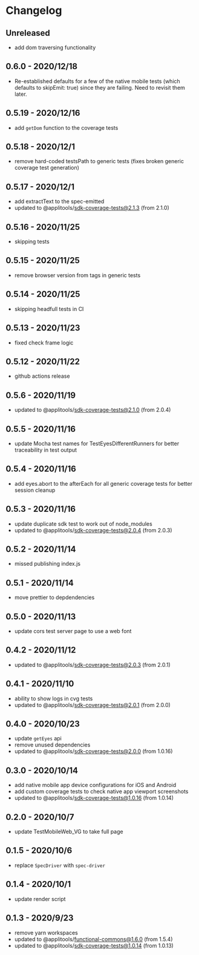 # Changelog

## Unreleased

- add dom traversing functionality

## 0.6.0 - 2020/12/18

- Re-established defaults for a few of the native mobile tests (which defaults to skipEmit: true) since they are failing. Need to revisit them later.

## 0.5.19 - 2020/12/16

- add `getDom` function to the coverage tests

## 0.5.18 - 2020/12/1

- remove hard-coded testsPath to generic tests (fixes broken generic coverage test generation)

## 0.5.17 - 2020/12/1

- add extractText to the spec-emitted
- updated to @applitools/sdk-coverage-tests@2.1.3 (from 2.1.0)

## 0.5.16 - 2020/11/25

- skipping tests

## 0.5.15 - 2020/11/25

- remove browser version from tags in generic tests

## 0.5.14 - 2020/11/25

- skipping headfull tests in CI

## 0.5.13 - 2020/11/23

- fixed check frame logic

## 0.5.12 - 2020/11/22

- github actions release

## 0.5.6 - 2020/11/19

- updated to @applitools/sdk-coverage-tests@2.1.0 (from 2.0.4)

## 0.5.5 - 2020/11/16

- update Mocha test names for TestEyesDifferentRunners for better traceability in test output

## 0.5.4 - 2020/11/16

- add eyes.abort to the afterEach for all generic coverage tests for better session cleanup

## 0.5.3 - 2020/11/16

- update duplicate sdk test to work out of node_modules
- updated to @applitools/sdk-coverage-tests@2.0.4 (from 2.0.3)

## 0.5.2 - 2020/11/14

- missed publishing index.js

## 0.5.1 - 2020/11/14

- move prettier to depdendencies

## 0.5.0 - 2020/11/13

- update cors test server page to use a web font

## 0.4.2 - 2020/11/12

- updated to @applitools/sdk-coverage-tests@2.0.3 (from 2.0.1)

## 0.4.1 - 2020/11/10

- ability to show logs in cvg tests
- updated to @applitools/sdk-coverage-tests@2.0.1 (from 2.0.0)

## 0.4.0 - 2020/10/23

- update `getEyes` api
- remove unused dependencies
- updated to @applitools/sdk-coverage-tests@2.0.0 (from 1.0.16)

## 0.3.0 - 2020/10/14

- add native mobile app device configurations for iOS and Android
- add custom coverage tests to check native app viewport screenshots
- updated to @applitools/sdk-coverage-tests@1.0.16 (from 1.0.14)

## 0.2.0 - 2020/10/7

- update TestMobileWeb_VG to take full page

## 0.1.5 - 2020/10/6

- replace `SpecDriver` with `spec-driver`

## 0.1.4 - 2020/10/1

- update render script

## 0.1.3 - 2020/9/23

- remove yarn workspaces
- updated to @applitools/functional-commons@1.6.0 (from 1.5.4)
- updated to @applitools/sdk-coverage-tests@1.0.14 (from 1.0.13)

